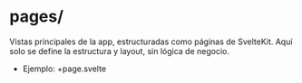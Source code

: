 # pages/

Vistas principales de la app, estructuradas como páginas de SvelteKit. Aquí solo se define la estructura y layout, sin lógica de negocio.

- Ejemplo: +page.svelte
